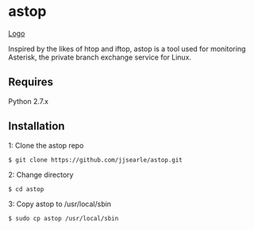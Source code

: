 astop
======

[Logo](http://i.imgur.com/FNAxJTG.png)

Inspired by the likes of htop and iftop, astop is a tool used for monitoring Asterisk, the private branch exchange service for Linux.

Requires
--------

Python 2.7.x

Installation
------------

1: Clone the astop repo 

```clone
$ git clone https://github.com/jjsearle/astop.git
```

2: Change directory
```changedir
$ cd astop
```

3: Copy astop to /usr/local/sbin 
```copy
$ sudo cp astop /usr/local/sbin
```
